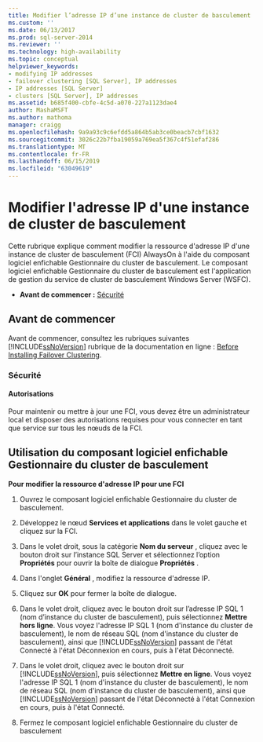 ```yaml
---
title: Modifier l’adresse IP d’une instance de cluster de basculement | Microsoft Docs
ms.custom: ''
ms.date: 06/13/2017
ms.prod: sql-server-2014
ms.reviewer: ''
ms.technology: high-availability
ms.topic: conceptual
helpviewer_keywords:
- modifying IP addresses
- failover clustering [SQL Server], IP addresses
- IP addresses [SQL Server]
- clusters [SQL Server], IP addresses
ms.assetid: b685f400-cbfe-4c5d-a070-227a1123dae4
author: MashaMSFT
ms.author: mathoma
manager: craigg
ms.openlocfilehash: 9a9a93c9c6efdd5a864b5ab3ce0beacb7cbf1632
ms.sourcegitcommit: 3026c22b7fba19059a769ea5f367c4f51efaf286
ms.translationtype: MT
ms.contentlocale: fr-FR
ms.lasthandoff: 06/15/2019
ms.locfileid: "63049619"
---
```

# <a name="change-the-ip-address-of-a-failover-cluster-instance"></a>Modifier l'adresse IP d'une instance de cluster de basculement
  Cette rubrique explique comment modifier la ressource d'adresse IP d'une instance de cluster de basculement (FCI) AlwaysOn à l'aide du composant logiciel enfichable Gestionnaire du cluster de basculement. Le composant logiciel enfichable Gestionnaire du cluster de basculement est l'application de gestion du service de cluster de basculement Windows Server (WSFC).  
  
-   **Avant de commencer :**  [Sécurité](#Security)  
  
##  <a name="BeforeYouBegin"></a> Avant de commencer  
 Avant de commencer, consultez les rubriques suivantes [!INCLUDE[ssNoVersion](../../../includes/ssnoversion-md.md)] rubrique de la documentation en ligne : [Before Installing Failover Clustering](../install/before-installing-failover-clustering.md).  
  
###  <a name="Security"></a> Sécurité  
  
####  <a name="Permissions"></a> Autorisations  
 Pour maintenir ou mettre à jour une FCI, vous devez être un administrateur local et disposer des autorisations requises pour vous connecter en tant que service sur tous les nœuds de la FCI.  
  
##  <a name="WSFC"></a> Utilisation du composant logiciel enfichable Gestionnaire du cluster de basculement  
 **Pour modifier la ressource d'adresse IP pour une FCI**  
  
1.  Ouvrez le composant logiciel enfichable Gestionnaire du cluster de basculement.  
  
2.  Développez le nœud **Services et applications** dans le volet gauche et cliquez sur la FCI.  
  
3.  Dans le volet droit, sous la catégorie **Nom du serveur** , cliquez avec le bouton droit sur l’instance SQL Server et sélectionnez l’option **Propriétés** pour ouvrir la boîte de dialogue **Propriétés** .  
  
4.  Dans l'onglet **Général** , modifiez la ressource d'adresse IP.  
  
5.  Cliquez sur **OK** pour fermer la boîte de dialogue.  
  
6.  Dans le volet droit, cliquez avec le bouton droit sur l’adresse IP SQL 1 (nom d’instance du cluster de basculement), puis sélectionnez **Mettre hors ligne**. Vous voyez l'adresse IP SQL 1 (nom d'instance du cluster de basculement), le nom de réseau SQL (nom d'instance du cluster de basculement), ainsi que [!INCLUDE[ssNoVersion](../../../includes/ssnoversion-md.md)] passant de l'état Connecté à l'état Déconnexion en cours, puis à l'état Déconnecté.  
  
7.  Dans le volet droit, cliquez avec le bouton droit sur [!INCLUDE[ssNoVersion](../../../includes/ssnoversion-md.md)], puis sélectionnez **Mettre en ligne**. Vous voyez l'adresse IP SQL 1 (nom d'instance du cluster de basculement), le nom de réseau SQL (nom d'instance du cluster de basculement), ainsi que [!INCLUDE[ssNoVersion](../../../includes/ssnoversion-md.md)] passant de l'état Déconnecté à l'état Connexion en cours, puis à l'état Connecté.  
  
8.  Fermez le composant logiciel enfichable Gestionnaire du cluster de basculement  
  
  
